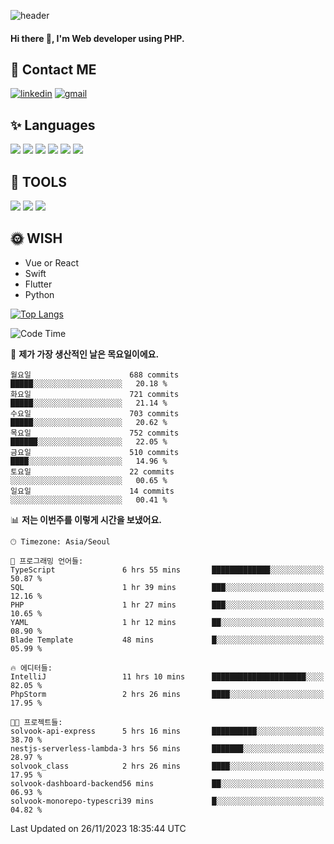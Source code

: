 ![header](https://capsule-render.vercel.app/api?type=waving&color=auto&height=300&section=header&text=Elin&fontSize=90&animation=twinkling)

#### Hi there 👋, I'm <b>Web developer</b> using PHP. ####

<!--
- 🔭 I’m currently working on Uniwill
- 🌱 I’m currently learning Vue or React or Python.
-->

<!---#### I am PHP developer --->

## 💌 Contact ME ###
[<img src='https://img.shields.io/badge/-EunjiKo-%230A66C2?style=flat-square&logo=LinkedIn&logoColor=white' alt='linkedin'>](https://www.linkedin.com/in/https://www.linkedin.com/in/eunji-ko-00a907164//)  [<img src='https://img.shields.io/badge/-einee214%40gmail.com-%23EA4335?style=flat-square&logo=Gmail&logoColor=white' alt='gmail'>](einee214@gmail.com)  


## ✨ Languages
<img src='https://img.shields.io/badge/-PHP-%23777BB4?style=for-the-badge&logo=PHP&logoColor=white'> <img src='https://img.shields.io/badge/-Laravel-%23FF2D20?style=for-the-badge&logo=Laravel&logoColor=white'> <img src='https://img.shields.io/badge/Jquery-%230769AD?style=for-the-badge&logo=Jquery&logoColor=white'> <img src='https://img.shields.io/badge/CSS3-%231572B6?style=for-the-badge&logo=CSS3&logoColor=white'> <img src='https://img.shields.io/badge/Bootstrap-%237952B3?style=for-the-badge&logo=Bootstrap&logoColor=white' > <img src='https://img.shields.io/badge/MySQL-%234479A1?style=for-the-badge&logo=MySQL&logoColor=white' >

## 🌷 TOOLS
<img src='https://img.shields.io/badge/PHPSTORM-%23000000?style=for-the-badge&logo=PhpStorm&logoColor=white' > <img src='https://img.shields.io/badge/GitLab-%23FCA121?style=for-the-badge&logo=GitLab&logoColor=white' > <img src='https://img.shields.io/badge/GitHub-%23181717?style=for-the-badge&logo=GitHub&logoColor=white'>


## 🌞 WISH
- Vue or React
- Swift
- Flutter
- Python


[![Top Langs](https://github-readme-stats.vercel.app/api/top-langs/?username=ein214&layout=compact)](https://github.com/anuraghazra/github-readme-stats)

<!--START_SECTION:waka-->
![Code Time](http://img.shields.io/badge/Code%20Time-3%2C070%20hrs%205%20mins-blue)

📅 **제가 가장 생산적인 날은 목요일이에요.** 

```text
월요일                      688 commits         █████░░░░░░░░░░░░░░░░░░░░   20.18 % 
화요일                      721 commits         █████░░░░░░░░░░░░░░░░░░░░   21.14 % 
수요일                      703 commits         █████░░░░░░░░░░░░░░░░░░░░   20.62 % 
목요일                      752 commits         ██████░░░░░░░░░░░░░░░░░░░   22.05 % 
금요일                      510 commits         ████░░░░░░░░░░░░░░░░░░░░░   14.96 % 
토요일                      22 commits          ░░░░░░░░░░░░░░░░░░░░░░░░░   00.65 % 
일요일                      14 commits          ░░░░░░░░░░░░░░░░░░░░░░░░░   00.41 % 
```


📊 **저는 이번주를 이렇게 시간을 보냈어요.** 

```text
🕑︎ Timezone: Asia/Seoul

💬 프로그래밍 언어들: 
TypeScript               6 hrs 55 mins       █████████████░░░░░░░░░░░░   50.87 % 
SQL                      1 hr 39 mins        ███░░░░░░░░░░░░░░░░░░░░░░   12.16 % 
PHP                      1 hr 27 mins        ███░░░░░░░░░░░░░░░░░░░░░░   10.65 % 
YAML                     1 hr 12 mins        ██░░░░░░░░░░░░░░░░░░░░░░░   08.90 % 
Blade Template           48 mins             █░░░░░░░░░░░░░░░░░░░░░░░░   05.99 % 

🔥 에디터들: 
IntelliJ                 11 hrs 10 mins      █████████████████████░░░░   82.05 % 
PhpStorm                 2 hrs 26 mins       ████░░░░░░░░░░░░░░░░░░░░░   17.95 % 

🐱‍💻 프로젝트들: 
solvook-api-express      5 hrs 16 mins       ██████████░░░░░░░░░░░░░░░   38.70 % 
nestjs-serverless-lambda-3 hrs 56 mins       ███████░░░░░░░░░░░░░░░░░░   28.97 % 
solvook_class            2 hrs 26 mins       ████░░░░░░░░░░░░░░░░░░░░░   17.95 % 
solvook-dashboard-backend56 mins             ██░░░░░░░░░░░░░░░░░░░░░░░   06.93 % 
solvook-monorepo-typescri39 mins             █░░░░░░░░░░░░░░░░░░░░░░░░   04.82 % 
```


 Last Updated on 26/11/2023 18:35:44 UTC
<!--END_SECTION:waka-->

<!---![GitHub stats](https://github-readme-stats.vercel.app/api?username=ein214&show_icons=true&theme=dracula)  --->



